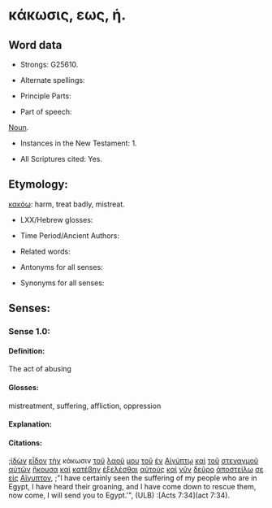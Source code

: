 # κάκωσις, εως, ἡ.

<!-- Status: S2=Needs2ndReview -->
<!-- Lexica used for edits: BDAG, FFM, LN, BN, A-S -->

## Word data

* Strongs: G25610.


* Alternate spellings:

* Principle Parts: 

* Part of speech: 

[Noun](http://ugg.readthedocs.io/en/latest/noun.html).

* Instances in the New Testament: 1.

* All Scriptures cited: Yes.

## Etymology: 

[κακόω](../G25590/01.md): harm, treat badly, mistreat.

* LXX/Hebrew glosses: 

* Time Period/Ancient Authors: 

* Related words: 

* Antonyms for all senses:

* Synonyms for all senses: 

## Senses:

### Sense 1.0:

#### Definition: 

The act of abusing

#### Glosses:

mistreatment, suffering, affliction, oppression

#### Explanation:

#### Citations:

;[ἰδὼν](../G37080/01.md) [εἶδον](../G37080/01.md) [τὴν](../G35880/01.md) κάκωσιν [τοῦ](../G35880/01.md) [λαοῦ](../G29920/01.md) [μου](../G14730/01.md) [τοῦ](../G35880/01.md) [ἐν](../G17220/01.md) [Αἰγύπτῳ](../G01250/01.md) [καὶ](../G25320/01.md) [τοῦ](../G35880/01.md) [στεναγμοῦ](../G47260/01.md) [αὐτῶν](../G08460/01.md) [ἤκουσα](../G01910/01.md) [καὶ](../G25320/01.md) [κατέβην](../G25970/01.md) [ἐξελέσθαι](../G18070/01.md) [αὐτούς](../G08460/01.md) [καὶ](../G25320/01.md) [νῦν](../G35680/01.md) [δεῦρο](../G12040/01.md) [ἀποστείλω](../G06490/01.md) [σε](../G47710/01.md) [εἰς](../G15190/01.md) [Αἴγυπτον](../G01250/01.md), 
;"I have certainly seen the suffering of my people who are in Egypt, I have heard their groaning, and I have come down to rescue them, now come, I will send you to Egypt.'",  (ULB)
:[Acts 7:34](act 7:34).
